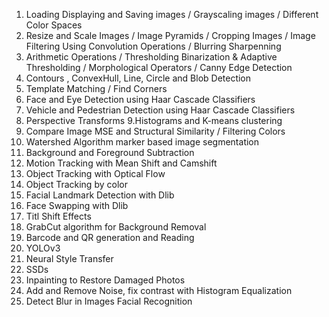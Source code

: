 1. Loading Displaying and Saving images / Grayscaling images / Different Color Spaces
2. Resize and Scale Images / Image Pyramids / Cropping Images / Image Filtering Using Convolution Operations / Blurring  Sharpenning
3. Arithmetic Operations / Thresholding Binarization & Adaptive Thresholding / Morphological Operators / Canny Edge Detection
4. Contours , ConvexHull, Line, Circle and Blob Detection
5. Template Matching / Find Corners
6. Face and Eye Detection using Haar Cascade Classifiers
7. Vehicle and Pedestrian Detection using Haar Cascade Classifiers
8. Perspective Transforms
9.Histograms and K-means clustering
10. Compare Image MSE and Structural Similarity / Filtering Colors
11. Watershed Algorithm marker based image segmentation
12. Background and Foreground Subtraction
13. Motion Tracking with Mean Shift and Camshift
14. Object Tracking with Optical Flow
15. Object Tracking by color
16. Facial Landmark Detection with Dlib
17. Face Swapping with Dlib
18. Titl Shift Effects
19. GrabCut algorithm for Background Removal
20. Barcode and QR generation and Reading
21. YOLOv3
22. Neural Style Transfer 
23. SSDs
24. Inpainting to Restore Damaged Photos
25. Add and Remove Noise, fix contrast with Histogram Equalization
26. Detect Blur in Images
Facial Recognition
